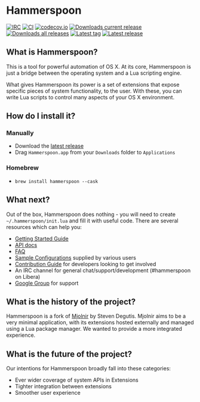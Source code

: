 # Hammerspoon
[![IRC](https://img.shields.io/badge/IRC-%23hammerspoon-1e72ff.svg?style=flat)](https://www.irccloud.com/invite?channel=%23hammerspoon&amp;hostname=irc.libera.chat&amp;port=6697&amp;ssl=1)
[![CI](https://github.com/Hammerspoon/hammerspoon/workflows/CI/badge.svg)](https://github.com/Hammerspoon/hammerspoon/actions?query=workflow%3ACI)
[![codecov.io](https://codecov.io/github/Hammerspoon/hammerspoon/coverage.svg?branch=master)](https://codecov.io/github/Hammerspoon/hammerspoon?branch=master)
[![Downloads current release](https://img.shields.io/github/downloads/Hammerspoon/hammerspoon/latest/total.svg)](https://github.com/Hammerspoon/hammerspoon/releases)
[![Downloads all releases](https://img.shields.io/github/downloads/Hammerspoon/hammerspoon/total.svg?maxAge=2592000)](https://github.com/Hammerspoon/hammerspoon/releases)
[![Latest tag](https://img.shields.io/github/tag/Hammerspoon/hammerspoon.svg)](https://github.com/Hammerspoon/hammerspoon/tags)
[![Latest release](https://img.shields.io/github/release/Hammerspoon/hammerspoon.svg)](https://github.com/Hammerspoon/hammerspoon/releases/latest)

## What is Hammerspoon?

This is a tool for powerful automation of OS X. At its core, Hammerspoon is just a bridge between the operating system and a Lua scripting engine.

What gives Hammerspoon its power is a set of extensions that expose specific pieces of system functionality, to the user. With these, you can write Lua scripts to control many aspects of your OS X environment.

## How do I install it?

### Manually
 * Download the [latest release](https://github.com/Hammerspoon/hammerspoon/releases/latest)
 * Drag `Hammerspoon.app` from your `Downloads` folder to `Applications`

### Homebrew
  * `brew install hammerspoon --cask`

## What next?

Out of the box, Hammerspoon does nothing - you will need to create `~/.hammerspoon/init.lua` and fill it with useful code. There are several resources which can help you:
 * [Getting Started Guide](https://www.hammerspoon.org/go/)
 * [API docs](https://www.hammerspoon.org/docs/)
 * [FAQ](https://www.hammerspoon.org/faq/)
 * [Sample Configurations](https://github.com/Hammerspoon/hammerspoon/wiki/Sample-Configurations) supplied by various users
 * [Contribution Guide](https://github.com/Hammerspoon/hammerspoon/blob/master/CONTRIBUTING.md) for developers looking to get involved
 * An IRC channel for general chat/support/development (#hammerspoon on Libera)
 * [Google Group](https://groups.google.com/forum/#!forum/hammerspoon/) for support

## What is the history of the project?

Hammerspoon is a fork of [Mjolnir](https://github.com/sdegutis/mjolnir) by Steven Degutis. Mjolnir aims to be a very minimal application, with its extensions hosted externally and managed using a Lua package manager. We wanted to provide a more integrated experience.

## What is the future of the project?

Our intentions for Hammerspoon broadly fall into these categories:
 * Ever wider coverage of system APIs in Extensions
 * Tighter integration between extensions
 * Smoother user experience

